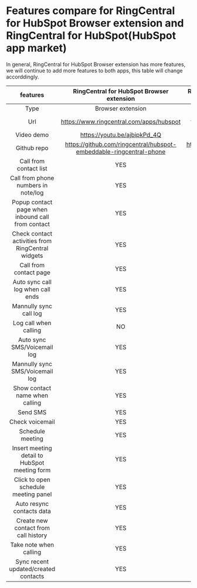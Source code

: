 # Features compare for RingCentral for HubSpot Browser extension and RingCentral for HubSpot(HubSpot app market)

In general, RingCentral for HubSpot Browser extension has more features, we will continue to add more features to both apps, this table will change accorddingly.

| features       | RingCentral for HubSpot Browser extension            |  RingCentral for HubSpot in HubSpot app market |
:---------------:|:----------------------------------------------------:|:-----------------------------------------------:
Type | Browser extension | HubSpot app
Url | https://www.ringcentral.com/apps/hubspot | https://www.ringcentral.com/apps/call-with-ringcentral-for-hubspot
Video demo | https://youtu.be/ajbipkPd_4Q | https://youtu.be/1kTrMshj2KU
Github repo | https://github.com/ringcentral/hubspot-embeddable-ringcentral-phone | https://github.com/ringcentral/ringcentral-integration-for-hubspot
Call from contact list | YES | NO
Call from phone numbers in note/log | YES | NO
Popup contact page when inbound call from contact | YES | NO
Check contact activities from RingCentral widgets | YES | NO
Call from contact page | YES | YES
Auto sync call log when call ends | YES | YES
Mannully sync call log | YES | NO
Log call when calling | NO | YES
Auto sync SMS/Voicemail log | YES | NO
Mannully sync SMS/Voicemail log | YES | NO
Show contact name when calling | YES | NO
Send SMS | YES | YES
Check voicemail | YES | YES
Schedule meeting | YES | YES
Insert meeting detail to HubSpot meeting form | YES | NO
Click to open schedule meeting panel | YES | NO
Auto resync contacts data | YES | NO
Create new contact from call history | YES | NO
Take note when calling | YES | YES
Sync recent updated/created contacts | YES | NO
